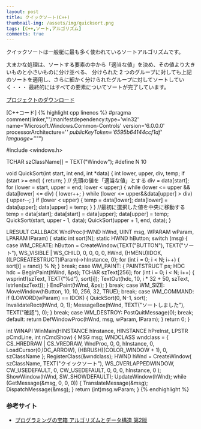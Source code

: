 ```yaml
---
layout: post
title: クイックソート(C++)
thumbnail-img: /assets/img/quicksort.png
tags: [C++,ソート,アルゴリズム]
comments: true
---
```


クイックソートは一般艇に最も多く使われているソートアルゴリズムです。

大まかな処理は、ソートする要素の中から「適当な値」を決め、その値より大きいものと小さいものに分け並べる、
分けられた 2 つのグループに対しても上記のソートを適用し、さらに細かく分けられたグループに対してソートしていく・・・
最終的にはすべての要素についてソートが完了しています。

[プロジェクトのダウンロード](https://github.com/kenjinote/QuickSort/archive/master.zip)

[C++コード]
{% highlight cpp linenos %}
#pragma comment(linker,"\"/manifestdependency:type='win32' name='Microsoft.Windows.Common-Controls' version='6.0.0.0' processorArchitecture='*' publicKeyToken='6595b64144ccf1df' language='*'\"")

#include <windows.h>

TCHAR szClassName[] = TEXT("Window");
#define N 10

void QuickSort(int start, int end, int *data)
{
  int lower, upper, div, temp;
  if (start >= end) {
    return;
  }
  // 先頭の値を「適当な値」とする
  div = data[start];
  for (lower = start, upper = end; lower < upper;) {
    while (lower <= upper && data[lower] <= div) {
      lower++;
    }
    while (lower <= upper&&data[upper] > div) {
      upper--;
    }
    if (lower < upper) {
      temp = data[lower];
      data[lower] = data[upper];
      data[upper] = temp;
    }
  }
  //最初に選択した値を中央に移動する
  temp = data[start];
  data[start] = data[upper];
  data[upper] = temp;
  QuickSort(start, upper - 1, data);
  QuickSort(upper + 1, end, data);
}

LRESULT CALLBACK WndProc(HWND hWnd, UINT msg, WPARAM wParam, LPARAM lParam)
{
  static int sort[N];
  static HWND hButton;
  switch (msg)
  {
  case WM_CREATE:
    hButton = CreateWindow(TEXT("BUTTON"), TEXT("ソート"), WS_VISIBLE | WS_CHILD, 0, 0, 0, 0, hWnd, (HMENU)IDOK, ((LPCREATESTRUCT)lParam)->hInstance, 0);
    for (int i = 0; i < N; i++)
    {
      sort[i] = rand() % N;
    }
    break;
  case WM_PAINT:
  {
    PAINTSTRUCT ps;
    HDC hdc = BeginPaint(hWnd, &ps);
    TCHAR szText[256];
    for (int i = 0; i < N; i++)
    {
      wsprintf(szText, TEXT("%d"), sort[i]);
      TextOut(hdc, 10, i * 32 + 50, szText, lstrlen(szText));
    }
    EndPaint(hWnd, &ps);
  }
  break;
  case WM_SIZE:
    MoveWindow(hButton, 10, 10, 256, 32, TRUE);
    break;
  case WM_COMMAND:
    if (LOWORD(wParam) == IDOK)
    {
      QuickSort(0, N-1, sort);
      InvalidateRect(hWnd, 0, 1);
      MessageBox(hWnd, TEXT("ソートしました"), TEXT("確認"), 0);
    }
    break;
  case WM_DESTROY:
    PostQuitMessage(0);
    break;
  default:
    return DefWindowProc(hWnd, msg, wParam, lParam);
  }
  return 0;
}

int WINAPI WinMain(HINSTANCE hInstance, HINSTANCE hPreInst, LPSTR pCmdLine, int nCmdShow)
{
  MSG msg;
  WNDCLASS wndclass = {
    CS_HREDRAW | CS_VREDRAW,
    WndProc,
    0,
    0,
    hInstance,
    0,
    LoadCursor(0,IDC_ARROW),
    (HBRUSH)(COLOR_WINDOW + 1),
    0,
    szClassName
  };
  RegisterClass(&wndclass);
  HWND hWnd = CreateWindow(
    szClassName,
    TEXT("クイックソート"),
    WS_OVERLAPPEDWINDOW,
    CW_USEDEFAULT,
    0,
    CW_USEDEFAULT,
    0,
    0,
    0,
    hInstance,
    0
  );
  ShowWindow(hWnd, SW_SHOWDEFAULT);
  UpdateWindow(hWnd);
  while (GetMessage(&msg, 0, 0, 0))
  {
    TranslateMessage(&msg);
    DispatchMessage(&msg);
  }
  return (int)msg.wParam;
}
{% endhighlight %}

### 参考サイト
- [プログラミングの宝箱 アルゴリズムとデータ構造 第2版](http://amzn.to/2bNtoDH)

